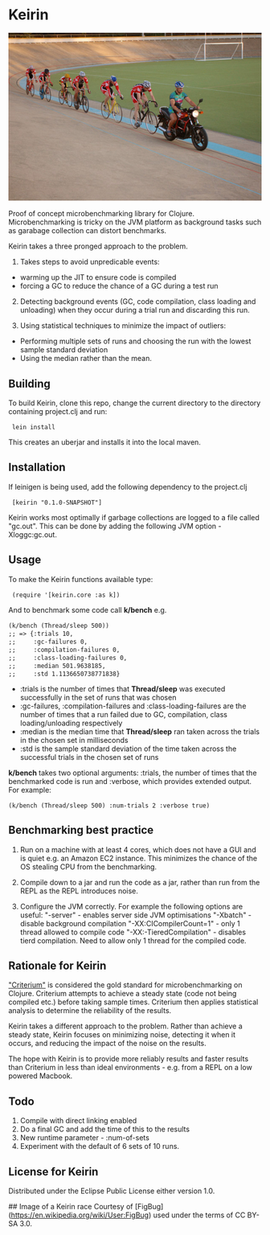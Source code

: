 # Keirin

![Picture of a Keirin race taking place in a banked velodrome. A motorcycle is at the front; behind it are 6 cyclists](https://github.com/rachbowyer/keirin/blob/master/ColwoodKeirin.jpg)

Proof of concept microbenchmarking library for Clojure. Microbenchmarking is tricky on the JVM platform as background tasks such as garabage collection can
distort benchmarks. 

Keirin takes a three pronged approach to the problem.

1) Takes steps to avoid unpredicable events:
 * warming up the JIT to ensure code is compiled 
 * forcing a GC to reduce the chance of a GC during a test run

2) Detecting background events (GC, code compilation, class loading and unloading) when they occur during a trial run and discarding this run.

3) Using statistical techniques to minimize the impact of outliers:
 * Performing multiple sets of runs and choosing the run with the lowest sample standard deviation
 * Using the median rather than the mean.


## Building
To build Keirin, clone this repo, change the current directory to the directory containing project.clj and run:

     lein install

This creates an uberjar and installs it into the local maven.


## Installation
If leinigen is being used, add the following dependency to the project.clj

     [keirin "0.1.0-SNAPSHOT"]

Keirin works most optimally if garbage collections are logged to a file called "gc.out". This can be done by adding the following JVM option -Xloggc:gc.out.


## Usage
To make the Keirin functions available type:

     (require '[keirin.core :as k])


And to benchmark some code call **k/bench** e.g. 

    (k/bench (Thread/sleep 500))
    ;; => {:trials 10,
    ;;     :gc-failures 0, 
    ;;     :compilation-failures 0, 
    ;;     :class-loading-failures 0,
    ;;     :median 501.9638185,
    ;;     :std 1.1136650738771838}

 * :trials is the number of times that **Thread/sleep** was executed successfully in the set of runs that was chosen 
 * :gc-failures, :compilation-failures and :class-loading-failures are the number of times that a run failed due to GC, compilation, class loading/unloading respectively
 * :median is the median time that **Thread/sleep** ran taken across the trials in the chosen set in milliseconds
 * :std is the sample standard deviation of the time taken across the successful trials in the chosen set of runs

**k/bench** takes two optional arguments: :trials, the number of times that the benchmarked code is run and :verbose, which provides extended output. For example: 

    (k/bench (Thread/sleep 500) :num-trials 2 :verbose true)


## Benchmarking best practice

 1) Run on a machine with at least 4 cores, which does not have a GUI and is quiet e.g. an Amazon EC2 instance. This minimizes the chance of the OS stealing CPU from the benchmarking.
 
 2) Compile down to a jar and run the code as a jar, rather than run from the REPL as the REPL introduces noise.

 3) Configure the JVM correctly. For example the following options are useful:
   "-server" - enables server side JVM optimisations 
   "-Xbatch" - disable background compilation
   "-XX:CICompilerCount=1" - only 1 thread allowed to compile code
   "-XX:-TieredCompilation" - disables tierd compilation. Need to allow only 1 thread for the compiled code. 


## Rationale for Keirin
["Criterium"](https://github.com/hugoduncan/criterium) is considered the gold standard for microbenchmarking on Clojure. Criterium attempts to achieve a steady state (code not being compiled etc.) before taking sample times. Criterium then applies statistical analysis to determine the reliability of the results.

Keirin takes a different approach to the problem. Rather than achieve a steady state, Keirin focuses on minimizing noise, detecting it when it occurs, and reducing the impact of the noise on the results. 

The hope with Keirin is to provide more reliably results and faster results than Criterium in less than ideal environments - e.g. from a REPL on a low powered Macbook.


## Todo
 1) Compile with direct linking enabled
 2) Do a final GC and add the time of this to the results
 3) New runtime parameter - :num-of-sets 
 4) Experiment with the default of 6 sets of 10 runs.


## License for Keirin

Distributed under the Eclipse Public License either version 1.0.


## Image of a Keirin race
Courtesy of [FigBug] (https://en.wikipedia.org/wiki/User:FigBug) used under the terms of CC BY-SA 3.0.



